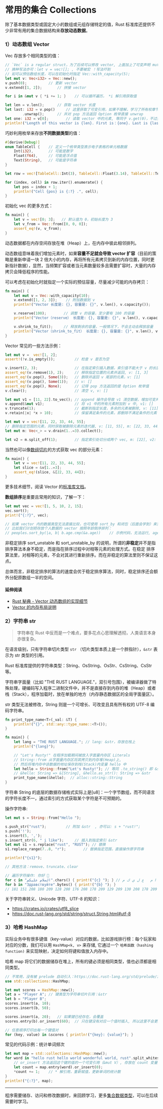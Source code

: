 # 常用的集合 Collections

除了基本数据类型或固定大小的数组或元组存储特定的值，Rust 标准库还提供不少非常有用的集合数据结构来**存放动态数据**。

### 1）动态数组 Vector 
 
Vec<T> 存放多个相同类型的值：

```rust
// `Vec` is a regular struct，为了后续可以修改 vector, 上面加上了可变声明 mut
// 换种写法亦可：let v = vec![]; , 不要被宏 ！写法吓到
// 如可以预估数组长度，可以在初始化时指定 Vec::with_capacity(5);
let mut v: Vec<i32> = Vec::new();	
v.push(0);			// 更新 vector
v.extend([1, 2]);		// 拼接 vector

for i in &mut v { *i += 1; } 	// 可以循环遍历， *i 解引用获取值

let len = v.len();		// 获取 vector 长度
let last: i32 = v.pop()		// 这里获取了可变引用，如果不理解，学习了所有权章节后再回顾
		.unwrap();		// 并对 pop 方法返回 Option 枚举直接 unwrap
let one: i32 = v[0];		// 读取 vector 中的元素, 等同于 v.get(0)，不过要注意返回 Result
println!("Length of this vector is {len}. First is：{one}. Last is {last}");
```
巧妙利用枚举来存放**不同数据类型**的值：
```rust
#[derive(Debug)]
enum TableCell {	// 定义一个枚举类型表示电子表格的单元格数据
	Int(i32),		// 可能是数字
	Float(f64),		// 可能是浮点值
	Text(String),	// 可能是字符串
}

let row = vec![TableCell::Int(3), TableCell::Float(3.14), TableCell::Text("Rust".to_string())];

for (index, cell) in row.iter().enumerate() { 
	let pos = index + 1;
	println!("Cell {pos} is {:?} .", cell); 
}
```

初始化 vec 的更多方式：
```rust
fn main() {
    let v = vec![0; 3];   // 默认值为 0，初始长度为 3
    let v_from = Vec::from([0, 0, 0]);
    assert_eq!(v, v_from);
}
```
动态数据都在内存空间存放在堆（Heap）上，在内存中彼此相邻排列。

动态数组意味着我们增加元素时，如果**容量不足就会导致 vector 扩容**（目前的策略是重新申请一块 2 倍大小的内存，再将所有元素拷贝到新的内存位置，同时更新指针数据），显然，当频繁扩容或者当元素数量较多且需要扩容时，大量的内存拷贝会降低程序的性能。

可以考虑在初始化时就指定一个实际的预估容量，尽量减少可能的内存拷贝：
```rust
fn main() {
    let mut v = Vec::with_capacity(10);
    v.extend([1, 2, 3]);    // 附加数据到 v
    println!("Vector 长度是: {}, 容量是: {}", v.len(), v.capacity());

    v.reserve(100);        // 调整 v 的容量，至少要有 100 的容量
    println!("Vector（reserve） 长度是: {}, 容量是: {}", v.len(), v.capacity());

    v.shrink_to_fit();     // 释放剩余的容量，一般情况下，不会主动去释放容量
    println!("Vector（shrink_to_fit） 长度是: {}, 容量是: {}", v.len(), v.capacity());
}
```
Vector 常见的一些方法示例：
```rust
let mut v =  vec![1, 2];
assert!(!v.is_empty());         // 检查 v 是否为空

v.insert(2, 3);                 // 在指定索引插入数据，索引值不能大于 v 的长度， v: [1, 2, 3] 
assert_eq!(v.remove(1), 2);     // 移除指定位置的元素并返回, v: [1, 3]
assert_eq!(v.pop(), Some(3));   // 删除并返回 v 尾部的元素，v: [1]
assert_eq!(v.pop(), Some(1));   // v: []
assert_eq!(v.pop(), None);      // 记得 pop 方法返回的是 Option 枚举值
v.clear();                      // 清空 v, v: []

let mut v1 = [11, 22].to_vec(); // append 操作会导致 v1 清空数据，增加可变声明
v.append(&mut v1);              // 将 v1 中的所有元素附加到 v 中, v1: []
v.truncate(1);                  // 截断到指定长度，多余的元素被删除, v: [11]
v.retain(|x| *x > 10);          // 保留满足条件的元素，即删除不满足条件的元素

let mut v = vec![11, 22, 33, 44, 55];
// 删除指定范围的元素，同时获取被删除元素的迭代器, v: [11, 55], m: [22, 33, 44]
let mut m: Vec<_> = v.drain(1..=3).collect();    

let v2 = m.split_off(1);        // 指定索引处切分成两个 vec, m: [22], v2: [33, 44]
```

当然也可以像[数组切片](/basic/compound-type/array.html#数组切片)的方式获取 vec 的部分元素：
```rust
fn main() {
    let v = vec![11, 22, 33, 44, 55];
    let slice = &v[1..=3];
    assert_eq!(slice, &[22, 33, 44]);
}
```

更多技术细节，阅读 Vector 的[标准库文档](https://doc.rust-lang.org/std/vec/struct.Vec.html#)。

**数组排序**是重要且常用的知识，了解一下：
```rust
let mut vec = vec![1, 5, 10, 2, 15];    
vec.sort();    
print!("{:?}", vec);

// 如果 vector 内的数据类型无法直接比较，也可使用 sort_by 和闭包（后面会学到）来实现
// 比如我们计划把存放个人数据的 vector 按照年龄倒序排列：
// peoples.sort_by(|a, b| b.age.cmp(&a.age))	// 示例代码，无法运行, age：u32
```
非稳定排序 sort_unstable 和 sort_unstable_by 的说明，所谓的**非稳定**并不是指排序算法本身不稳定，而是指在排序过程中对相等元素的处理方式。在稳定 排序算法里，对相等的元素，不会对其进行重新排序。而在非稳定的算法里则不保证这点。

总体而言，非稳定排序的算法的速度会优于稳定排序算法，同时，稳定排序还会额外分配原数组一半的空间。

#### 延伸阅读

- [Rust 秘典 - Vector 动态数组的实现细节](https://doc.rust-lang.org/nomicon/vec/vec.html)
- [Vector 的内存布局说明](https://rust-book.junmajinlong.com/ch7/02_vec_capacity_reallocation.html)

### 2）字符串 str

> 字符串在 Rust 中反而是一个难点，要多花点心思理解透彻，人类语言本身亦很复杂。

在语言级别，只有字符串切片类型 `str` （切片类型本质上是一个胖指针），`&str` 表示为 str 类型的引用。

Rust 标准库提供的字符串类型：String、OsString、OsStr、CsString、CsStr 等。

字符串字面量（比如 "THE RUST LANGUAGE."，双引号包围），被编译器做了特殊处理，硬编码写入程序二进制文件中，并不是直接存到内存的堆（Heap）或者栈（Stack），程序加载时，放在单独的地方（内存静态数据区的全局字面量区）。

str 类型无法被修改，String 则是一个可增长、可改变且具有所有权的 UTF-8 编码字符串。

```rust
fn print_type_name<T>(_val: &T) {
    println!("{}", std::any::type_name::<T>());
}

fn main() {
	let lang = "THE RUST LANGUAGE."; // lang: &str，存放在栈上
	println!("{lang}");

	// "Let's Rusty!" 在程序加载期间被放入字面量内存区 Literals
	// String::from 从字面量内存区将其拷贝到内存堆(Heap)上, 
	// 然后将堆内存中该数据的地址保存到栈(Stack)内变量 hello 中
	let hello = String::from("Let's Rusty!"); // 等同 .to_string() 即 &str => String
	// &hello: String => &[String], &hello.as_str(): String => &str
	print_type_name(&hello);  // alloc::string::String
}
```

字符串 String 的底层的数据存储格式实际上是[u8]：一个字节数组，而不同语言的字符长度不一，通过索引的方式获取某个字符是不可预期的。

操作字符串:
```rust
let mut s = String::from("Hello ");

s.push_str("rust");			// 附加 &str	, 亦可以: s + "rust!";
s.push('!');	
s.insert(5, ',');				
s.insert_str(6, " i like");		// 插入到指定索引 &str
let mut s1 = s.replace("rust", "RUST");	// 替换 
s1.replace_range(7..8, "r");		// 替换指定范围，直接操作原字符串

println!("{s1}");

// 其他方法：remove、truncate、clear

// 遍历字符操作: 你好 👋
for c in "السلام عليكم".chars() { print!("{c} "); } // ا ل س ل ا م   ع ل ي ك م
for b in "Здравствуйте".bytes() { print!("{b} "); }
// 181 151 208 180 209 128 208 176 208 178 209 129 209 130 208 178 209 131 208 185 209 130 208 

```

关于字符串转义、Unicode 字符、UTF-8 的知识：

- https://crates.io/crates/utf8_slice
- https://doc.rust-lang.org/std/string/struct.String.html#utf-8


### 3）哈希 HashMap

实际业务中有很多键值（key-value）对应的数据，比如游戏排行榜：每个玩家和对应的分数，我们可以用 `HashMap<k, v>` 来存储, 它通过一个 `哈希函数（hashing function)` 来实现映射，决定如何将键和值放入内存中。

哈希 map 将它们的数据储存在堆上，所有的键必须是相同类型，值也必须都是相同类型。

```rust
// 不常用，没有被 prelude 自动引入：https://doc.rust-lang.org/std/prelude/index.html
use std::collections::HashMap;	

let mut scores = HashMap::new();
let a = "Player A";	// 键类型为字符串切片引用：&str 
let b = "Player B";	
scores.insert(a, 10); 
scores.insert(b, 50);

scores.insert(a, 20);	// 如果键已经存在，会覆盖
scores.entry(b).or_insert(60);	// 只在键没有对应一个值时插入, 所以这里不会更新数据

// 任意顺序打印出每一个键值对
for (key, value) in &scores { println!("{key}: {value}"); }
```
常见的代码示例：统计单词频次
```rust
let mut map = std::collections::HashMap::new();
for word in "hello rust hello world wonderful world, rust".split_whitespace() {
	// or_insert 方法返回这个键的值的一个可变引用（&mut V）, 存放在 count 变量
	let count = map.entry(word).or_insert(0); 
	*count += 1;	// * 解引用，重新赋值，更新单词的统计数
}
println!("{:?}", map);
```

---

程序需要储存、访问和修改数据时，来回顾学习，更多[集合数据类型](https://doc.rust-lang.org/std/collections/index.html)，可以在后续需要时学习。


